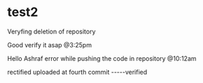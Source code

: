 # test2
Veryfing deletion of repository

Good verify it asap @3:25pm

Hello Ashraf error while pushing the code in repository @10:12am

rectified uploaded at fourth commit -----verified
